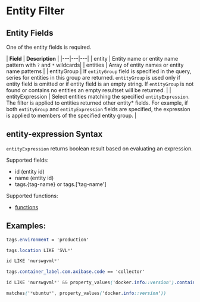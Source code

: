 # Entity Filter

## Entity Fields

One of the entity fields is required.

| **Field** | **Description** |
|---|---|---|
| entity    | Entity name or entity name pattern with `?` and `*` wildcards|
| entities | Array of entity names or entity name patterns |
| entityGroup | If `entityGroup` field is specified in the query, series for entities in this group are returned. `entityGroup` is used only if entity field is omitted or if entity field is an empty string. If `entityGroup` is not found or contains no entities an empty resultset will be returned. |
| entityExpression | Select entities matching the specified `entityExpression`. The filter is applied to entities returned other entity* fields. For example, if both `entityGroup` and `entityExpression` fields are specified, the expression is applied to members of the specified entity group.   |

## entity-expression Syntax

`entityExpression` returns boolean result based on evaluating an expression.

Supported fields:

* id (entity id)
* name (entity id)
* tags.{tag-name} or tags.['tag-name']

Supported functions:

* [functions](/rule-engine/functions.md)

## Examples:

```css
tags.environment = 'production'
```

```css
tags.location LIKE 'SVL*'
```

```css
id LIKE 'nurswgvml*'
```

```css
tags.container_label.com.axibase.code == 'collector'
```

```css
id LIKE 'nurswgvml*' && property_values('docker.info::version').contains('1.9.1')
```

```css
matches('*ubuntu*', property_values('docker.info::version'))
```

